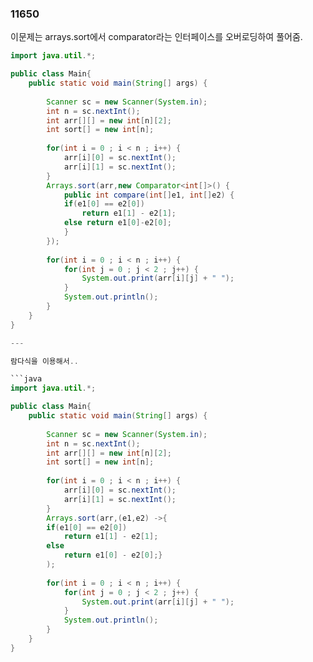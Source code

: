 ### 11650

이문제는 arrays.sort에서 comparator라는 인터페이스를 오버로딩하여 풀어줌.

```java
import java.util.*;

public class Main{
	public static void main(String[] args) {
		
		Scanner sc = new Scanner(System.in);
		int n = sc.nextInt();
		int arr[][] = new int[n][2];
		int sort[] = new int[n];
		
		for(int i = 0 ; i < n ; i++) {
			arr[i][0] = sc.nextInt();
			arr[i][1] = sc.nextInt();
		}
		Arrays.sort(arr,new Comparator<int[]>() {
			public int compare(int[]e1, int[]e2) {
			if(e1[0] == e2[0])
				return e1[1] - e2[1];
			else return e1[0]-e2[0];
			}
		});
		
		for(int i = 0 ; i < n ; i++) {
			for(int j = 0 ; j < 2 ; j++) {
				System.out.print(arr[i][j] + " ");
			}
			System.out.println();
		}
	}
}

---

람다식을 이용해서..

```java
import java.util.*;

public class Main{
	public static void main(String[] args) {
		
		Scanner sc = new Scanner(System.in);
		int n = sc.nextInt();
		int arr[][] = new int[n][2];
		int sort[] = new int[n];
		
		for(int i = 0 ; i < n ; i++) {
			arr[i][0] = sc.nextInt();
			arr[i][1] = sc.nextInt();
		}
		Arrays.sort(arr,(e1,e2) ->{
		if(e1[0] == e2[0])
			return e1[1] - e2[1];
		else
			return e1[0] - e2[0];}
		);
		
		for(int i = 0 ; i < n ; i++) {
			for(int j = 0 ; j < 2 ; j++) {
				System.out.print(arr[i][j] + " ");
			}
			System.out.println();
		}
	}
}
